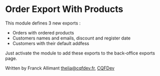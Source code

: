 # Order Export With Products

This module defines 3 new exports :

- Orders with ordered products
- Customers names and emails, discount and register date
- Customers with their default addfess

Just activate the module to add these exports to the back-office exports page.

Written by Franck Allimant <thelia@cqfdev.fr>, [CQFDev](https://www.cqfdev.fr)
